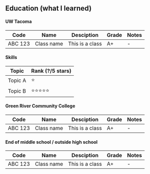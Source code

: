 ## Education (what I learned)

#### UW Tacoma
|Code   |Name      |Desciption     |Grade |Notes |
|-------|----------|---------------|------|------|
|ABC 123|Class name|This is a class|A+    | -    |

#### Skills
|Topic|Rank (?/5 stars)|
|-----|----------------|
|Topic A|:star:|
|Topic B|:star::star::star::star::star:|

#### Green River Community College
|Code   |Name      |Desciption     |Grade|Notes|
|-------|----------|---------------|-----|-----|
|ABC 123|Class name|This is a class|A+   |-    |

#### End of middle school / outside high school
|Code   |Name      |Desciption     |Grade|Notes|
|-------|----------|---------------|-----|-----|
|ABC 123|Class name|This is a class|A+   |-    |
